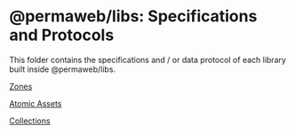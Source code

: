# @permaweb/libs: Specifications and Protocols

This folder contains the specifications and / or data protocol of each library built inside @permaweb/libs.

[Zones](./spec-zones.md)

[Atomic Assets](./spec-atomic-assets.md)

[Collections](./spec-collections.md)